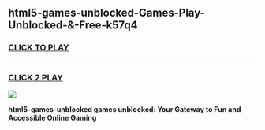 
## html5-games-unblocked-Games-Play-Unblocked-&-Free-k57q4
<h3>
<a href="https://premium76.site?title=html5-games-unblocked&ref=24A">CLICK TO PLAY</a></h3>
<hr>

<h3>
<a href="https://premium76.site?title=html5-games-unblocked&ref=24A">CLICK 2 PLAY</a>
  
</h3>

<a href="https://premium76.site?title=html5-games-unblocked&ref=24A"><img src="https://clearcache.store/games.png"></a>


**html5-games-unblocked games unblocked: Your Gateway to Fun and Accessible Online Gaming**
